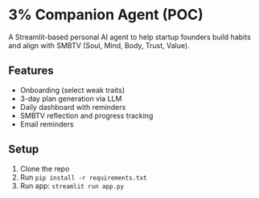 # 3% Companion Agent (POC)

A Streamlit-based personal AI agent to help startup founders build habits and align with SMBTV (Soul, Mind, Body, Trust, Value).

## Features
- Onboarding (select weak traits)
- 3-day plan generation via LLM
- Daily dashboard with reminders
- SMBTV reflection and progress tracking
- Email reminders

## Setup
1. Clone the repo
2. Run `pip install -r requirements.txt`
3. Run app: `streamlit run app.py`
